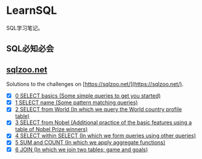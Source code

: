 # LearnSQL

SQL学习笔记。

## SQL必知必会

## [sqlzoo.net](sqlzoo)

Solutions to the challenges on [https://sqlzoo.net/](https://sqlzoo.net/).

- [x] [0 SELECT basics (Some simple queries to get you started)](sqlzoo/0-SELECT-basics.md)
- [x] [1 SELECT name (Some pattern matching queries)](sqlzoo/1-SELECT-name.md)
- [x] [2 SELECT from World (In which we query the World country profile table)](sqlzoo/2-SELECT-from-World.md)
- [x] [3 SELECT from Nobel (Additional practice of the basic features using a table of Nobel Prize winners)](sqlzoo/3-SELECT-from-Nobel.md)
- [x] [4 SELECT within SELECT (In which we form queries using other queries)](sqlzoo/4-SELECT-within-SELECT.md)
- [x] [5 SUM and COUNT (In which we apply aggregate functions)](sqlzoo/5-SUM-and-COUNT.md)
- [x] [6 JOIN (In which we join two tables; game and goals)](sqlzoo/6-JOIN.md)
